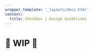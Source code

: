 ```yaml
---
wrapper_template: '_layouts/docs.html'
context:
  title: Checkbox | Design Guidelines
---
```


# 🚧 WIP 🚧
